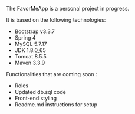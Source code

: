 The FavorMeApp is a personal project in progress.


It is based on the following technologies:
- Bootstrap v3.3.7
- Spring 4
- MySQL 5.7.17
- JDK 1.8.0_65
- Tomcat 8.5.5
- Maven 3.3.9

Functionalities that are coming soon :
- Roles
- Updated db.sql code
- Front-end styling
- Readme.md instructions for setup
